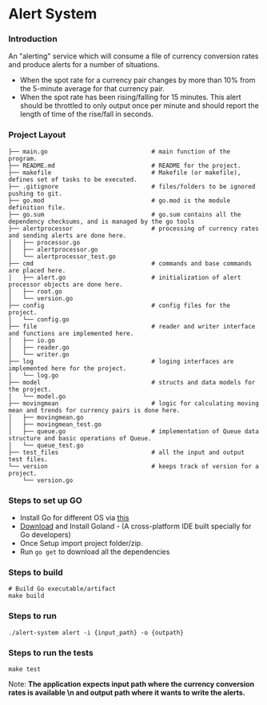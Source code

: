 # Alert System

### Introduction

An "alerting" service which will consume a file of currency conversion rates and produce alerts for a number of situations.

- When the spot rate for a currency pair changes by more than 10% from the 5-minute average for that currency pair.
- When the spot rate has been rising/falling for 15 minutes. This alert should be
  throttled to only output once per minute and should report the length of time of the rise/fall in seconds.
  
### Project Layout

```
├── main.go                             # main function of the program.
├── README.md                           # README for the project.
├── makefile                            # Makefile (or makefile), defines set of tasks to be executed.
├── .gitignore                          # files/folders to be ignored pushing to git.
├── go.mod                              # go.mod is the module definition file.
├── go.sum                              # go.sum contains all the dependency checksums, and is managed by the go tools
├── alertprocessor                      # processing of currency rates and sending alerts are done here.
│   ├── processor.go
│   ├── alertprocessor.go
│   └── alertprocessor_test.go
├── cmd                                 # commands and base commands are placed here.
│   ├── alert.go                        # initialization of alert processor objects are done here.
│   ├── root.go
│   └── version.go
├── config                              # config files for the project.
│   └── config.go
├── file                                # reader and writer interface and functions are implemented here.
│   ├── io.go
│   ├── reader.go
│   └── writer.go
├── log                                 # loging interfaces are implemented here for the project.
│   └── log.go
├── model                               # structs and data models for the project.
│   └── model.go
├── movingmean                          # logic for calculating moving mean and trends for currency pairs is done here.
│   ├── movingmean.go
│   ├── movingmean_test.go
│   ├── queue.go                        # implementation of Queue data structure and basic operations of Queue.
│   └── queue_test.go
├── test_files                          # all the input and output test files.
└── version                             # keeps track of version for a project. 
    └── version.go
```
  
### Steps to set up GO

- Install Go for different OS via [this](https://golang.org/doc/install)
- [Download](https://www.jetbrains.com/go/download/download-thanks.html) and Install Goland - (A cross-platform IDE built specially for Go developers)
- Once Setup import project folder/zip.
- Run `go get` to download all the dependencies

### Steps to build

```
# Build Go executable/artifact
make build
```

### Steps to run

```
./alert-system alert -i {input_path} -o {outpath}
```

### Steps to run the tests

`make test`

Note: **The application expects input path where the currency conversion rates is available \n
and output path where it wants to write the alerts.**

  
  


